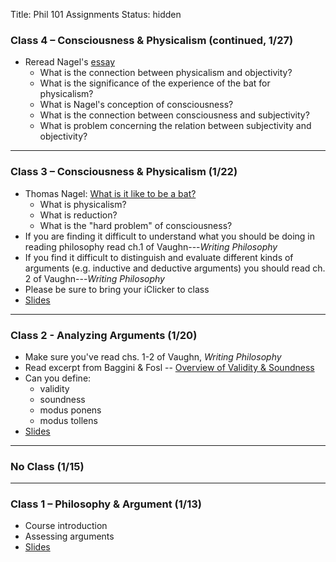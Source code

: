 Title: Phil 101 Assignments
Status: hidden


### Class 4 – Consciousness & Physicalism (continued, 1/27)

- Reread Nagel's [essay](|filename|/pdfs/phil101/NagelBat.pdf)
    - What is the connection between physicalism and objectivity?
    - What is the significance of the experience of the bat for physicalism?
    - What is Nagel's conception of consciousness?
    - What is the connection between consciousness and subjectivity?
    - What is problem concerning the relation between subjectivity and
      objectivity?

---

### Class 3 – Consciousness & Physicalism (1/22)

- Thomas Nagel: [What is it like to be a bat?](|filename|/pdfs/phil101/NagelBat.pdf)
    - What is physicalism?
    - What is reduction?
    - What is the "hard problem" of consciousness?
- If you are finding it difficult to understand what you should be doing in
  reading philosophy read ch.1 of Vaughn---*Writing Philosophy*
- If you find it difficult to distinguish and evaluate different kinds of
  arguments (e.g. inductive and deductive arguments) you should read ch. 2 of
Vaughn---*Writing Philosophy*
- Please be sure to bring your iClicker to class
- [Slides](|filename|/pdfs/phil101/3Physicalism.pdf)

---

### Class 2 - Analyzing Arguments (1/20)

- Make sure you've read chs. 1-2 of Vaughn, *Writing Philosophy*
- Read excerpt from Baggini & Fosl -- [Overview of Validity & Soundness](|filename|/pdfs/phil101/LogicOverview.pdf)
- Can you define: 
    + validity
    + soundness
    + modus ponens
    + modus tollens
- [Slides](|filename|/pdfs/phil101/2Logic.pdf)

---

### No Class (1/15)

---

### Class 1 – Philosophy & Argument (1/13)

- Course introduction
- Assessing arguments 
- [Slides](|filename|/pdfs/phil101/1Intro.pdf) 

